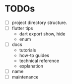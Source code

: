# TODOs

* [ ] project directory structure.
* [ ] flutter tips
    * dart export show, hide
    * enum
* [ ] docs
    * tutorials
    * how-to guides
    * technical reference
    * explanation
* [ ] name
* [ ] maintenance